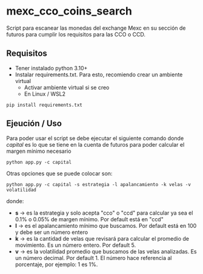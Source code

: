 # mexc_cco_coins_search

Script para escanear las monedas del exchange Mexc en su sección de futuros para cumplir los requisitos para las CCO o CCD.

## Requisitos
- Tener instalado python 3.10+
- Instalar requirements.txt. Para esto, recomiendo crear un ambiente virtual
  - Activar ambiente virtual si se creo
  - En Linux / WSL2
```shell
pip install requirements.txt
```
## Ejeución / Uso
  Para poder usar el script se debe ejecutar el siguiente comando donde _capital_ es lo que se tiene en la cuenta de futuros para poder calcular el margen mínimo necesario
```shell
python app.py -c capital
```
Otras opciones que se puede colocar son:
```shell
python app.py -c capital -s estrategia -l apalancamiento -k velas -v volatilidad
```
donde:
  - __s__ -> es la estrategia y solo acepta "cco" o "ccd" para calcular ya sea el 0.1% o 0.05% de margen mínimo. Por default está en "ccd"
  - __l__ -> es el apalancamiento mínimo que buscamos. Por default está en 100 y debe ser un número entero
  - __k__ -> es la cantidad de velas que revisará para calcular el promedio de movimiento. Es un número entero. Por default 5.
  - __v__ -> es la volatilidad promedio que buscamos de las velas analizadas. Es un número decimal. Por default 1. El número hace referencia al porcentaje, por ejemplo: 1 es 1%.